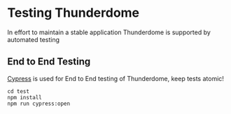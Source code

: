 # Testing Thunderdome

In effort to maintain a stable application Thunderdome is supported by automated testing

## End to End Testing

[Cypress](https://www.cypress.io/) is used for End to End testing of Thunderdome, keep tests atomic!

```
cd test
npm install
npm run cypress:open
```

